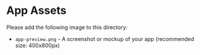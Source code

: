 # App Assets

Please add the following image to this directory:

- `app-preview.png` - A screenshot or mockup of your app (recommended size: 400x800px) 